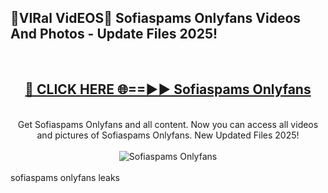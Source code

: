 <h2>🔴VIRal VidEOS🔴 Sofiaspams Onlyfans Videos And Photos - Update Files 2025!</h2>
<br>
<div align="center">
<h2><a href="https://virallinks.top/odZfE0" rel="nofollow">🔴 CLICK HERE 🌐==►► Sofiaspams Onlyfans</a></h2>
<br>
Get Sofiaspams Onlyfans and all content. Now you can access all videos and pictures of Sofiaspams Onlyfans. New Updated Files 2025!
<br>
<br>
<a href="https://virallinks.top/odZfE0" rel="nofollow" data-target="animated-image.originalLink"><img src="https://i.imgur.com/dJHk4Zq.gif)" alt="Sofiaspams Onlyfans" style="max-width: 100%; display: inline-block;" data-target="animated-image.originalImage"></a>
</div>
<br>
sofiaspams onlyfans leaks